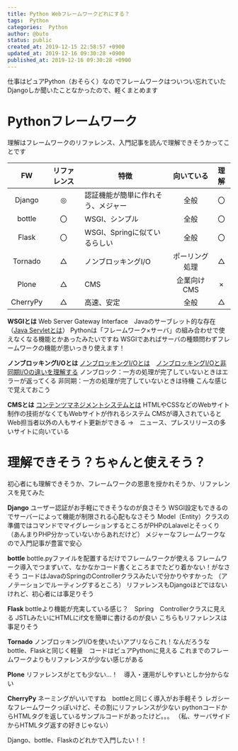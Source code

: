 ```yaml
---
title: Python Webフレームワークどれにする？
tags:  Python
categories:  Python
author: @buto
status: public
created_at: 2019-12-15 22:58:57 +0900
updated_at: 2019-12-16 09:30:28 +0900
published_at: 2019-12-16 09:30:28 +0900
---
```

仕事はピュアPython（おそらく）なのでフレームワークはついつい忘れていた
Djangoしか聞いたことなかったので、軽くまとめます
# Pythonフレームワーク
理解はフレームワークのリファレンス、入門記事を読んで理解できそうかってことです

|FW|リファレンス|特徴|向いている|理解|
|:----:|:----:|----|:----:|:----:|
|Django|◎|認証機能が簡単に作れそう、メジャー|全般|〇|
|bottle|〇|WSGI、シンプル|全般|〇|
|Flask|〇|WSGI、Springに似ているらしい|全般|〇|
|Tornado|△|ノンブロッキングI/O|ポーリング処理|△|
|Plone|△|CMS|企業向けCMS|×|
|CherryPy|△|高速、安定|全般|△|

**WSGIとは**
Web Server Gateway Interface　Javaのサーブレット的な存在（[Java Servletとは](https://wa3.i-3-i.info/word12835.html)）
Pythonは「フレームワーク×サーバ」の組み合わせで使えなくなる機能とかあったみたいですね
WSGIであればサーバの種類問わずフレームワークの機能が思いっきり使えます！

**ノンブロッキングI/Oとは**
[ノンブロッキングI/Oとは](https://wa3.i-3-i.info/word1617.html)　[ノンブロッキングI/Oと非同期I/Oの違いを理解する](https://blog.takanabe.tokyo/2015/03/%E3%83%8E%E3%83%B3%E3%83%96%E3%83%AD%E3%83%83%E3%82%AD%E3%83%B3%E3%82%B0i/o%E3%81%A8%E9%9D%9E%E5%90%8C%E6%9C%9Fi/o%E3%81%AE%E9%81%95%E3%81%84%E3%82%92%E7%90%86%E8%A7%A3%E3%81%99%E3%82%8B/)
ノンブロック：一方の処理が完了していないときはエラーが返ってくる
非同期：一方の処理が完了していないときは待機
こんな感じで覚えておこう

**CMSとは**
[コンテンツマネジメントシステムとは](https://wa3.i-3-i.info/word1781.html)
HTMLやCSSなどのWebサイト制作の技術がなくてもWebサイトが作れるシステム
CMSが導入されているとWeb担当者以外の人もサイト更新ができる
→　ニュース、プレスリリースの多いサイトに向いている
# 理解できそう？ちゃんと使えそう？
初心者にも理解できそうか、フレームワークの恩恵を授かれそうか、リファレンスを見てみた

**Django**
ユーザー認証がお手軽にできそうなのが良さそう
WSGI設定もできるのでサーバーによって機能が制限される心配もなさそう
Model（Entity）クラスの準備ではコマンドでマイグレーションするところがPHPのLalavelとそっくり
（あんまりPHP分かっていないからあれだけど）
メジャーなフレームワークなので入門記事が豊富で安心

**bottle**
bottle.pyファイルを配置するだけでフレームワークが使える
フレームワーク導入でつまずいて、なかなかコード書くところまでたどり着かない！がなさそう
コードはJavaのSpringのControllerクラスみたいで分かりやすかった
（アノテーションでルーティングするところ）
リファレンスもDjangoほどではないけれど、初心者には事足りそう

**Flask**
bottleより機能が充実している感じ？　Spring　Controllerクラスに見える
JSTLみたいにHTMLにif文を簡単に書けるのが良い
こちらもリファレンスは事足りそう

**Tornado**
ノンブロッキングI/Oを使いたいアプリならこれ！なんだろうな
bottle、Flaskと同じく軽量　コードはピュアPythonに見える
これまでのフレームワークよりもリファレンスが少ない感じがある

**Plone**
リファレンスがとても少ない…！　導入・運用がしやすいとしか分からない

**CherryPy**
ネーミングがいいですね　bottleと同じく導入がお手軽そう
レガシーなフレームワークっぽいけど、その割にリファレンスが少ない
pythonコードからHTMLタグを返しているサンプルコードがあったけど。。。
（私、サーバサイドからHTMLタグ返すの好きじゃない）

Django、bottle、Flaskのどれかで入門したい！！
